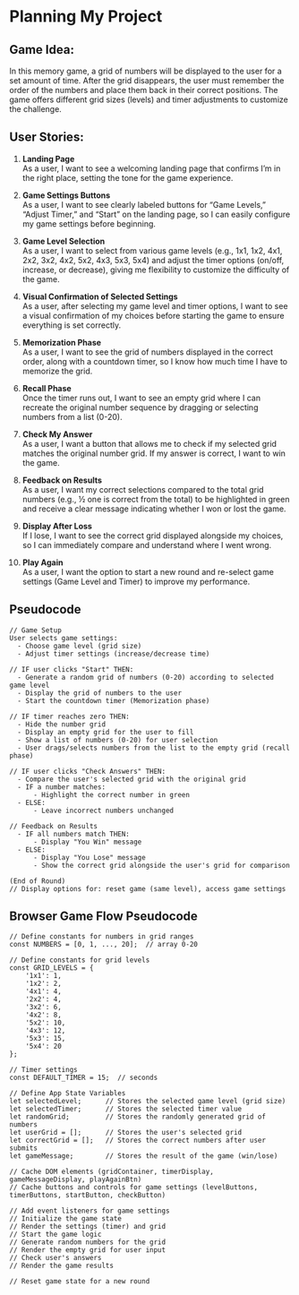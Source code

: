 # Planning My Project

## Game Idea:
In this memory game, a grid of numbers will be displayed to the user for a set amount of time. After the grid disappears, the user must remember the order of the numbers and place them back in their correct positions. The game offers different grid sizes (levels) and timer adjustments to customize the challenge.

## User Stories:

1. **Landing Page**  
   As a user, I want to see a welcoming landing page that confirms I’m in the right place, setting the tone for the game experience.
   
2. **Game Settings Buttons**  
   As a user, I want to see clearly labeled buttons for “Game Levels,” “Adjust Timer,” and “Start” on the landing page, so I can easily configure my game settings before beginning.
   
3. **Game Level Selection**  
   As a user, I want to select from various game levels (e.g., 1x1, 1x2, 4x1, 2x2, 3x2, 4x2, 5x2, 4x3, 5x3, 5x4) and adjust the timer options (on/off, increase, or decrease), giving me flexibility to customize the difficulty of the game.
   
4. **Visual Confirmation of Selected Settings**  
   As a user, after selecting my game level and timer options, I want to see a visual confirmation of my choices before starting the game to ensure everything is set correctly.
   
5. **Memorization Phase**  
   As a user, I want to see the grid of numbers displayed in the correct order, along with a countdown timer, so I know how much time I have to memorize the grid.
   
6. **Recall Phase**  
   Once the timer runs out, I want to see an empty grid where I can recreate the original number sequence by dragging or selecting numbers from a list (0-20).
   
7. **Check My Answer**  
   As a user, I want a button that allows me to check if my selected grid matches the original number grid. If my answer is correct, I want to win the game.
   
8. **Feedback on Results**  
   As a user, I want my correct selections compared to the total grid numbers (e.g., ½ one is correct from the total) to be highlighted in green and receive a clear message indicating whether I won or lost the game.
   
9. **Display After Loss**  
   If I lose, I want to see the correct grid displayed alongside my choices, so I can immediately compare and understand where I went wrong.
   
10. **Play Again**  
    As a user, I want the option to start a new round and re-select game settings (Game Level and Timer) to improve my performance.


## Pseudocode

```pseudo
// Game Setup
User selects game settings:
  - Choose game level (grid size)
  - Adjust timer settings (increase/decrease time)

// IF user clicks "Start" THEN:
  - Generate a random grid of numbers (0-20) according to selected game level
  - Display the grid of numbers to the user
  - Start the countdown timer (Memorization phase)
  
// IF timer reaches zero THEN:
  - Hide the number grid
  - Display an empty grid for the user to fill
  - Show a list of numbers (0-20) for user selection
  - User drags/selects numbers from the list to the empty grid (recall phase)
  
// IF user clicks "Check Answers" THEN:
  - Compare the user's selected grid with the original grid
  - IF a number matches:
      - Highlight the correct number in green
  - ELSE:
      - Leave incorrect numbers unchanged
  
// Feedback on Results
  - IF all numbers match THEN:
      - Display "You Win" message
  - ELSE:
      - Display "You Lose" message
      - Show the correct grid alongside the user's grid for comparison
  
(End of Round)
// Display options for: reset game (same level), access game settings

```

## Browser Game Flow Pseudocode

``` pseudo
// Define constants for numbers in grid ranges
const NUMBERS = [0, 1, ..., 20];  // array 0-20

// Define constants for grid levels
const GRID_LEVELS = { 
    '1x1': 1, 
    '1x2': 2, 
    '4x1': 4, 
    '2x2': 4, 
    '3x2': 6, 
    '4x2': 8, 
    '5x2': 10, 
    '4x3': 12, 
    '5x3': 15, 
    '5x4': 20 
};

// Timer settings
const DEFAULT_TIMER = 15;  // seconds

// Define App State Variables
let selectedLevel;      // Stores the selected game level (grid size)
let selectedTimer;      // Stores the selected timer value
let randomGrid;         // Stores the randomly generated grid of numbers
let userGrid = [];      // Stores the user's selected grid
let correctGrid = [];   // Stores the correct numbers after user submits
let gameMessage;        // Stores the result of the game (win/lose)

// Cache DOM elements (gridContainer, timerDisplay, gameMessageDisplay, playAgainBtn)
// Cache buttons and controls for game settings (levelButtons, timerButtons, startButton, checkButton)

// Add event listeners for game settings
// Initialize the game state
// Render the settings (timer) and grid
// Start the game logic
// Generate random numbers for the grid
// Render the empty grid for user input
// Check user's answers
// Render the game results

// Reset game state for a new round
```
